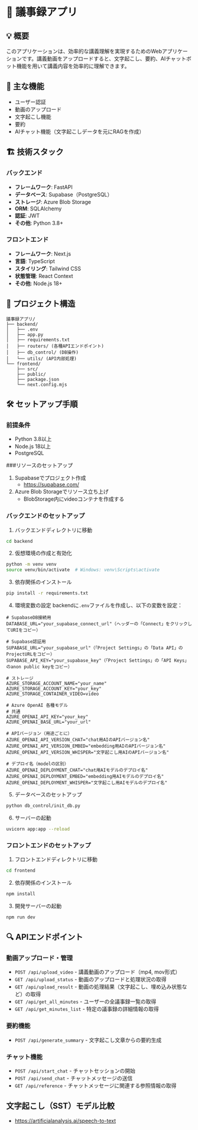 # 📝 議事録アプリ

## 💡 概要
このアプリケーションは、効率的な講義理解を実現するためのWebアプリケーションです。講義動画をアップロードすると、文字起こし、要約、AIチャットボット機能を用いて講義内容を効率的に理解できます。

## 🚀 主な機能
- ユーザー認証
- 動画のアップロード
- 文字起こし機能
- 要約
- AIチャット機能（文字起こしデータを元にRAGを作成）

## 🏗️ 技術スタック

### バックエンド
- **フレームワーク**: FastAPI
- **データベース**: Supabase（PostgreSQL）
- **ストレージ**: Azure Blob Storage
- **ORM**: SQLAlchemy
- **認証**: JWT
- **その他**: Python 3.8+

### フロントエンド
- **フレームワーク**: Next.js
- **言語**: TypeScript
- **スタイリング**: Tailwind CSS
- **状態管理**: React Context
- **その他**: Node.js 18+

## 📁 プロジェクト構造
```
議事録アプリ/
├── backend/
│   ├── .env
│   ├── app.py
│   ├── requirements.txt
│   ├── routers/ (各種APIエンドポイント)
│   ├── db_control/ (DB操作)
│   └── utils/ (API内部処理)
└── frontend/
    ├── src/
    ├── public/
    ├── package.json
    └── next.config.mjs
```

## 🛠️ セットアップ手順

### 前提条件
- Python 3.8以上
- Node.js 18以上
- PostgreSQL

###リソースのセットアップ
1. Supabaseでプロジェクト作成
    - https://supabase.com/
2. Azure Blob Storageでリソース立ち上げ
    - BlobStorage内にvideoコンテナを作成する

### バックエンドのセットアップ
1. バックエンドディレクトリに移動
```bash
cd backend
```

2. 仮想環境の作成と有効化
```bash
python -m venv venv
source venv/bin/activate  # Windows: venv\Scripts\activate
```

3. 依存関係のインストール
```bash
pip install -r requirements.txt
```

4. 環境変数の設定
backendに`.env`ファイルを作成し、以下の変数を設定：
```
# SupabaseDB接続用
DATABASE_URL="your_supabase_connect_url"（ヘッダーの「Connect」をクリックしてURIをコピー）

# Supabase認証用
SUPABASE_URL="your_supabase_url"（「Project Settings」の「Data API」のProjectURLをコピー）
SUPABASE_API_KEY="your_supabase_key"（「Project Settings」の「API Keys」のanon public keyをコピー）

# ストレージ
AZURE_STORAGE_ACCOUNT_NAME="your_name"
AZURE_STORAGE_ACCOUNT_KEY="your_key"
AZURE_STORAGE_CONTAINER_VIDEO=video

# Azure OpenAI 各種モデル
# 共通
AZURE_OPENAI_API_KEY="your_key"
AZURE_OPENAI_BASE_URL="your_url"

# APIバージョン（用途ごとに）
AZURE_OPENAI_API_VERSION_CHAT="chat用AIのAPIバージョン名"
AZURE_OPENAI_API_VERSION_EMBED="embedding用AIのAPIバージョン名"
AZURE_OPENAI_API_VERSION_WHISPER="文字起こし用AIのAPIバージョン名"

# デプロイ名（modelの区別）
AZURE_OPENAI_DEPLOYMENT_CHAT="chat用AIモデルのデプロイ名"
AZURE_OPENAI_DEPLOYMENT_EMBED="embedding用AIモデルのデプロイ名"
AZURE_OPENAI_DEPLOYMENT_WHISPER="文字起こし用AIモデルのデプロイ名"
```

5. データベースのセットアップ
```bash
python db_control/init_db.py
```

6. サーバーの起動
```bash
uvicorn app:app --reload
```

### フロントエンドのセットアップ
1. フロントエンドディレクトリに移動
```bash
cd frontend
```

2. 依存関係のインストール
```bash
npm install
```

3. 開発サーバーの起動
```bash
npm run dev
```

## 🔍 APIエンドポイント

### 動画アップロード・管理
- `POST /api/upload_video` - 講義動画のアップロード（mp4, mov形式）
- `GET /api/upload_status` - 動画のアップロードと処理状況の取得
- `GET /api/upload_result` - 動画の処理結果（文字起こし、埋め込み状態など）の取得
- `GET /api/get_all_minutes` - ユーザーの全議事録一覧の取得
- `GET /api/get_minutes_list` - 特定の議事録の詳細情報の取得

### 要約機能
- `POST /api/generate_summary` - 文字起こし文章からの要約生成

### チャット機能
- `POST /api/start_chat` - チャットセッションの開始
- `POST /api/send_chat` - チャットメッセージの送信
- `GET /api/reference` - チャットメッセージに関連する参照情報の取得

## 文字起こし（SST）モデル比較
- https://artificialanalysis.ai/speech-to-text